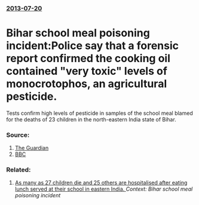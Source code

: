 ### [2013-07-20](/news/2013/07/20/index.md)

# Bihar school meal poisoning incident:Police say that a forensic report confirmed the cooking oil contained "very toxic" levels of monocrotophos, an agricultural pesticide. 

Tests confirm high levels of pesticide in samples of the school meal blamed for the deaths of 23 children in the north-eastern India state of Bihar.


### Source:

1. [The Guardian](http://www.guardian.co.uk/world/2013/jul/20/india-school-meal-deaths-bihar-pesticide)
2. [BBC](http://www.bbc.co.uk/news/world-asia-23390972)

### Related:

1. [As many as 27 children die and 25 others are hospitalised after eating lunch served at their school in eastern India. ](/news/2013/07/16/as-many-as-27-children-die-and-25-others-are-hospitalised-after-eating-lunch-served-at-their-school-in-eastern-india.md) _Context: Bihar school meal poisoning incident_
